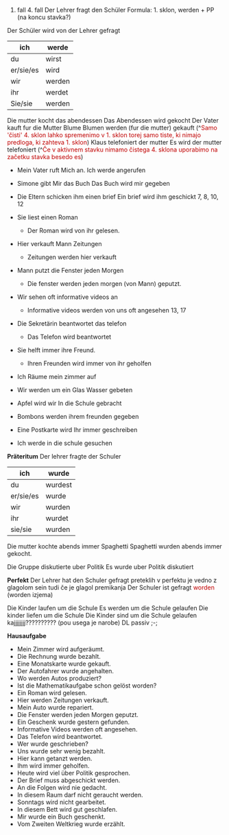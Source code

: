 1. fall                        4. fall
Der Lehrer fragt den Schüler         Formula: 1. sklon, werden + PP (na koncu stavka?)

Der Schüler wird von der Lehrer gefragt

| ich       | werde  |
| --------- | ------ |
| du        | wirst  |
| er/sie/es | wird   |
| wir       | werden |
| ihr       | werdet |
| Sie/sie   | werden |

Die mutter kocht das abendessen
Das Abendessen wird gekocht
Der Vater kauft fur die Mutter Blume
Blumen werden (fur die mutter) gekauft
(^<font color="#c00000">Samo 'čisti' 4. sklon lahko spremenimo v 1. sklon torej samo tiste, ki nimajo predloga, ki zahteva 1. sklon</font>)
Klaus telefoniert der mutter 
Es wird der mutter telefoniert
(^<font color="#c00000">Če v aktivnem stavku nimamo čistega 4. sklona uporabimo na začetku stavka besedo es</font>)
- Mein Vater ruft Mich an.
	Ich werde angerufen
- Simone gibt Mir das Buch
    Das Buch wird mir gegeben
- Die Eltern schicken ihm einen brief
    Ein brief wird ihm geschickt 
7, 8, 10, 12
- Sie liest einen Roman
	- Der Roman wird von ihr gelesen.
- Hier verkauft Mann Zeitungen
	- Zeitungen werden hier verkauft
- Mann putzt die Fenster jeden Morgen
	- Die fenster werden jeden morgen (von Mann) geputzt. 
- Wir sehen oft informative videos an
	- Informative videos werden von uns oft angesehen
13, 17
- Die Sekretärin beantwortet das telefon
	- Das Telefon wird beantwortet
- Sie helft immer ihre Freund.
	- Ihren Freunden wird immer von ihr geholfen
- Ich Räume mein zimmer auf


- Wir werden um ein Glas Wasser gebeten
- Apfel wird wir In die Schule gebracht
- Bombons werden ihrem freunden gegeben
- Eine Postkarte wird Ihr immer geschreiben
- Ich werde in die schule gesuchen

**Präteritum**
Der lehrer fragte der Schuler

| ich       | wurde   |
| --------- | ------- |
| du        | wurdest |
| er/sie/es | wurde   |
| wir       | wurden  |
| ihr       | wurdet  |
| sie/sie   | wurden  |
Die mutter kochte abends immer Spaghetti
Spaghetti wurden abends immer gekocht.

Die Gruppe diskutierte uber Politik
Es wurde uber Politik diskutiert

**Perfekt**
Der Lehrer hat den Schuler gefragt
preteklih v perfektu je vedno z glagolom sein tudi če je glagol premikanja
Der Schuler ist gefragt <font color="#c00000">worden</font> (worden izjema)

Die Kinder laufen um die Schule
Es werden um die Schule gelaufen
Die kinder liefen um  die Schule
Die Kinder sind um die Schule gelaufen
kajjjjjjjj?????????? (pou usega je narobe)
DL passiv
;-;

**Hausaufgabe**
- Mein Zimmer wird aufgeräumt.
- Die Rechnung wurde bezahlt.
- Eine Monatskarte wurde gekauft.
- Der Autofahrer wurde angehalten.
- Wo werden Autos produziert?
- Ist die Mathematikaufgabe schon gelöst worden?
- Ein Roman wird gelesen.
- Hier werden Zeitungen verkauft.
- Mein Auto wurde repariert.
- Die Fenster werden jeden Morgen geputzt.
- Ein Geschenk wurde gestern gefunden.
- Informative Videos werden oft angesehen.
- Das Telefon wird beantwortet.
- Wer wurde geschrieben?
- Uns wurde sehr wenig bezahlt.
- Hier kann getanzt werden.
- Ihm wird immer geholfen.
- Heute wird viel über Politik gesprochen.
- Der Brief muss abgeschickt werden.
- An die Folgen wird nie gedacht.
- In diesem Raum darf nicht geraucht werden.
- Sonntags wird nicht gearbeitet.
- In diesem Bett wird gut geschlafen.
- Mir wurde ein Buch geschenkt.
- Vom Zweiten Weltkrieg wurde erzählt.